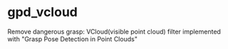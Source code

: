 # gpd_vcloud
Remove dangerous grasp: VCloud(visible point cloud) filter implemented with "Grasp Pose Detection in Point Clouds"
